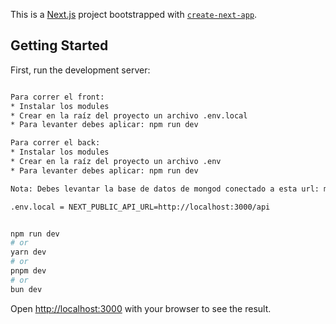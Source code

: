 This is a [Next.js](https://nextjs.org/) project bootstrapped with [`create-next-app`](https://github.com/vercel/next.js/tree/canary/packages/create-next-app).

## Getting Started

First, run the development server:

```bash

Para correr el front:
* Instalar los modules
* Crear en la raíz del proyecto un archivo .env.local
* Para levanter debes aplicar: npm run dev

Para correr el back:
* Instalar los modules 
* Crear en la raíz del proyecto un archivo .env 
* Para levanter debes aplicar: npm run dev

Nota: Debes levantar la base de datos de mongod conectado a esta url: mongodb://localhost:27017/

.env.local = NEXT_PUBLIC_API_URL=http://localhost:3000/api


npm run dev
# or
yarn dev
# or
pnpm dev
# or
bun dev
```

Open [http://localhost:3000](http://localhost:3000) with your browser to see the result.






